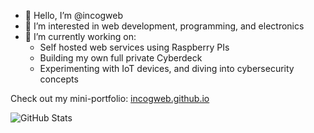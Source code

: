 - 👋 Hello, I’m @incogweb
- 👀 I’m interested in web development, programming, and electronics
- 🌱 I’m currently working on: 
  - Self hosted web services using Raspberry PIs
  - Building my own full private Cyberdeck
  - Experimenting with IoT devices, and diving into cybersecurity concepts  

Check out my mini-portfolio: [incogweb.github.io](https://incogweb.github.io)

![GitHub Stats]([https://raw.githubusercontent.com/rahul-jha98/github-stats-transparent/output/generated/overview.svg](https://github-readme-stats.vercel.app/api/top-langs/?username=incogweb&theme=prussian&langs_count=8))
